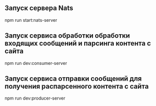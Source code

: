 ## Запуск сервера Nats
npm run start:nats-server

## Запуск сервиса обработки обработки входящих сообщений и парсинга контента с сайта
npm run dev:consumer-server

## Запуск сервиса отправки сообщений для получения распарсенного контента с сайта
npm run dev:producer-server